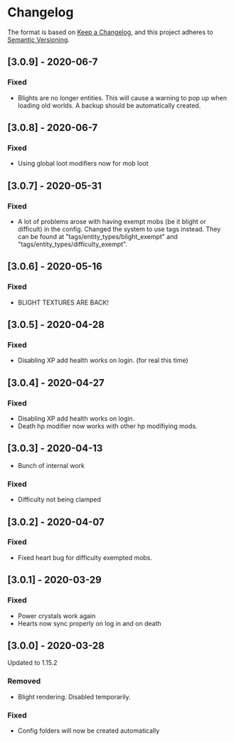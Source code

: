 # Changelog

The format is based on [Keep a Changelog](https://keepachangelog.com/en/1.0.0/),
and this project adheres to [Semantic Versioning](https://semver.org/spec/v2.0.0.html).

## [3.0.9] - 2020-06-7
### Fixed
- Blights are no longer entities. This will cause a warning to pop up when loading old worlds.
A backup should be automatically created.

## [3.0.8] - 2020-06-7
### Fixed
- Using global loot modifiers now for mob loot

## [3.0.7] - 2020-05-31
### Fixed
- A lot of problems arose with having exempt mobs (be it blight or difficult) in the config.
Changed the system to use tags instead. They can be found at "tags/entity_types/blight_exempt" and "tags/entity_types/difficulty_exempt".

## [3.0.6] - 2020-05-16
### Fixed
- BLIGHT TEXTURES ARE BACK! 

## [3.0.5] - 2020-04-28
### Fixed
- Disabling XP add health works on login. (for real this time)

## [3.0.4] - 2020-04-27
### Fixed
- Disabling XP add health works on login.
- Death hp modifier now works with other hp modifiying mods.

## [3.0.3] - 2020-04-13
- Bunch of internal work
### Fixed
- Difficulty not being clamped

## [3.0.2] - 2020-04-07
### Fixed
- Fixed heart bug for difficulty exempted mobs.

## [3.0.1] - 2020-03-29
### Fixed
- Power crystals work again
- Hearts now sync properly on log in and on death

## [3.0.0] - 2020-03-28
Updated to 1.15.2
### Removed
- Blight rendering. Disabled temporarily.
### Fixed
- Config folders will now be created automatically
